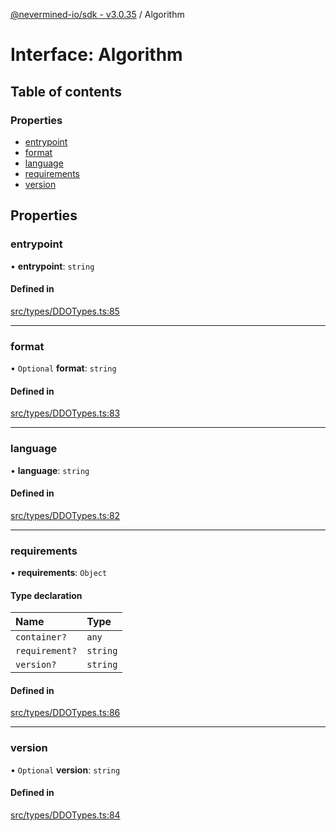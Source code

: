 [@nevermined-io/sdk - v3.0.35](../code-reference.md) / Algorithm

# Interface: Algorithm

## Table of contents

### Properties

- [entrypoint](Algorithm.md#entrypoint)
- [format](Algorithm.md#format)
- [language](Algorithm.md#language)
- [requirements](Algorithm.md#requirements)
- [version](Algorithm.md#version)

## Properties

### entrypoint

• **entrypoint**: `string`

#### Defined in

[src/types/DDOTypes.ts:85](https://github.com/nevermined-io/sdk-js/blob/1c4dd664ca2801e7971e95af825f688095366860/src/types/DDOTypes.ts#L85)

---

### format

• `Optional` **format**: `string`

#### Defined in

[src/types/DDOTypes.ts:83](https://github.com/nevermined-io/sdk-js/blob/1c4dd664ca2801e7971e95af825f688095366860/src/types/DDOTypes.ts#L83)

---

### language

• **language**: `string`

#### Defined in

[src/types/DDOTypes.ts:82](https://github.com/nevermined-io/sdk-js/blob/1c4dd664ca2801e7971e95af825f688095366860/src/types/DDOTypes.ts#L82)

---

### requirements

• **requirements**: `Object`

#### Type declaration

| Name           | Type     |
| :------------- | :------- |
| `container?`   | `any`    |
| `requirement?` | `string` |
| `version?`     | `string` |

#### Defined in

[src/types/DDOTypes.ts:86](https://github.com/nevermined-io/sdk-js/blob/1c4dd664ca2801e7971e95af825f688095366860/src/types/DDOTypes.ts#L86)

---

### version

• `Optional` **version**: `string`

#### Defined in

[src/types/DDOTypes.ts:84](https://github.com/nevermined-io/sdk-js/blob/1c4dd664ca2801e7971e95af825f688095366860/src/types/DDOTypes.ts#L84)
